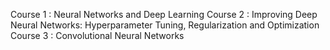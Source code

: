 Course 1 : Neural Networks and Deep Learning
Course 2 : Improving Deep Neural Networks: Hyperparameter Tuning, Regularization and Optimization
Course 3 : Convolutional Neural Networks
